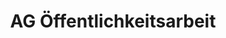 ---
title: "AG Öffentlichkeitsarbeit"
textDE: "Die Arbeitsgemeinschaft Öffentlichkeitsarbeit verfolgt das Ziel der Verbreitung von Projekten, Aktivitäten und Veranstaltung des JUNON unter den Mitgliedsgruppen und Jugendlichen insgesamt. Sie betreibt unsere Social-Media-Kanäle wie Facebook, Twitter und Instagram und stellt die Ansprechpersonen zu Interessierten des Netzwerks. Fragen und Anliegen werden hier beantwortet. Ebenfalls fällt die Anfertigung und Verbreitung von visuellen Werbematerialien über das JUNON und die Vereinten Nationen in den Aufgabenbereich der Arbeitsgemeinschaft."
textEN: "The public relations working group has the goal to inform about projects, activities and events of UNYA Germany and spread the word among members and youth in general. It oversees our social media channels like Facebook, Twitter and Instagram and serves as a contact point for anyone interested in the work of the association. Your questions and requests are answered here. Additionally, the working group prepares information material about UNYA Germany and the work of the United Nations. "
---